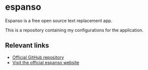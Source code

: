 # espanso
Espanso is a free open source text replacement app.

This is a repository containing my configurations for the application.
## Relevant links
- [Official GitHub repository](https://github.com/espanso/espanso)
- [Visit the official espanso website](espanso.org) 